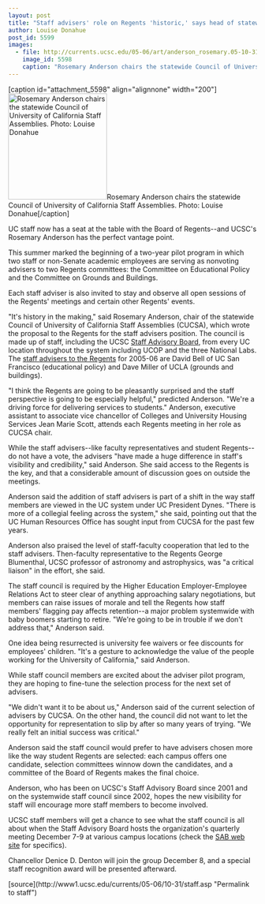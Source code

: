 ```yaml
---
layout: post
title: "Staff advisers' role on Regents 'historic,' says head of statewide staff group"
author: Louise Donahue 
post_id: 5599
images:
  - file: http://currents.ucsc.edu/05-06/art/anderson_rosemary.05-10-31.jpg
    image_id: 5598
    caption: "Rosemary Anderson chairs the statewide Council of University of California Staff Assemblies. Photo: Louise Donahue"
---
```


[caption id="attachment_5598" align="alignnone" width="200"]<a href="http://localhost/mysite/wp-content/uploads/2005/10/anderson_rosemary.05-10-31.jpg"><img class="size-full wp-image-5598" src="http://localhost/mysite/wp-content/uploads/2005/10/anderson_rosemary.05-10-31.jpg" alt="Rosemary Anderson chairs the statewide Council of University of California Staff Assemblies. Photo: Louise Donahue" width="200" height="215" /></a>Rosemary Anderson chairs the statewide Council of University of California Staff Assemblies. Photo: Louise Donahue[/caption]
<a name="content" id="content"></a>
<p>
  UC staff now has a seat at the table with the Board of Regents--and UCSC's Rosemary Anderson has the perfect vantage point.
</p>
<p>
  This summer marked the beginning of a two-year pilot program in which two staff or non-Senate academic employees are serving as nonvoting advisers to two Regents committees: the Committee on Educational Policy and the Committee on Grounds and Buildings.
</p>
<p>
  Each staff adviser is also invited to stay and observe all open sessions of the Regents' meetings and certain other Regents' events.
</p>
<p>
  "It's history in the making," said Rosemary Anderson, chair of the statewide Council of University of California Staff Assemblies (CUCSA), which wrote the proposal to the Regents for the staff advisers position. The council is made up of staff, including the UCSC <a href="http://www2.ucsc.edu/sab/">Staff Advisory Board</a>, from every UC location throughout the system including UCOP and the three National Labs. The <a href="http://www.ucop.edu/cucsa/">staff advisers to the Regents</a> for 2005-06 are David Bell of UC San Francisco (educational policy) and Dave Miller of UCLA (grounds and buildings).
</p>
<p>
  "I think the Regents are going to be pleasantly surprised and the staff perspective is going to be especially helpful," predicted Anderson. "We're a driving force for delivering services to students." Anderson, executive assistant to associate vice chancellor of Colleges and University Housing Services Jean Marie Scott, attends each Regents meeting in her role as CUCSA chair.
</p>
<p>
  While the staff advisers--like faculty representatives and student Regents--do not have a vote, the advisers "have made a huge difference in staff's visibility and credibility," said Anderson. She said access to the Regents is the key, and that a considerable amount of discussion goes on outside the meetings.
</p>
<p>
  Anderson said the addition of staff advisers is part of a shift in the way staff members are viewed in the UC system under UC President Dynes. "There is more of a collegial feeling across the system," she said, pointing out that the UC Human Resources Office has sought input from CUCSA for the past few years.
</p>
<p>
  Anderson also praised the level of staff-faculty cooperation that led to the staff advisers. Then-faculty representative to the Regents George Blumenthal, UCSC professor of astronomy and astrophysics, was "a critical liaison" in the effort, she said.
</p>
<p>
  The staff council is required by the Higher Education Employer-Employee Relations Act to steer clear of anything approaching salary negotiations, but members can raise issues of morale and tell the Regents how staff members' flagging pay affects retention--a major problem systemwide with baby boomers starting to retire. "We're going to be in trouble if we don't address that," Anderson said.
</p>
<p>
  One idea being resurrected is university fee waivers or fee discounts for employees' children. "It's a gesture to acknowledge the value of the people working for the University of California," said Anderson.
</p>
<p>
  While staff council members are excited about the adviser pilot program, they are hoping to fine-tune the selection process for the next set of advisers.
</p>
<p>
  "We didn't want it to be about us," Anderson said of the current selection of advisers by CUCSA. On the other hand, the council did not want to let the opportunity for representation to slip by after so many years of trying. "We really felt an initial success was critical."
</p>
<p>
  Anderson said the staff council would prefer to have advisers chosen more like the way student Regents are selected: each campus offers one candidate, selection committees winnow down the candidates, and a committee of the Board of Regents makes the final choice.
</p>
<p>
  Anderson, who has been on UCSC's Staff Advisory Board since 2001 and on the systemwide staff council since 2002, hopes the new visibility for staff will encourage more staff members to become involved.
</p>
<p>
  UCSC staff members will get a chance to see what the staff council is all about when the Staff Advisory Board hosts the organization's quarterly meeting December 7-9 at various campus locations (check the <a href="http://sab.ucsc.edu/">SAB web site</a> for specifics).
</p>
<p>
  Chancellor Denice D. Denton will join the group December 8, and a special staff recognition award will be presented afterward.
</p>
<form>
  <input name="t1" size="-1" type="hidden">
</form>




</p>
[source](http://www1.ucsc.edu/currents/05-06/10-31/staff.asp "Permalink to staff")
